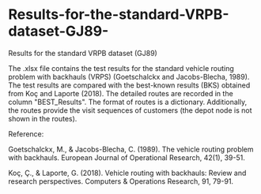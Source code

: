# Results-for-the-standard-VRPB-dataset-GJ89-
Results for the standard VRPB dataset (GJ89)

The .xlsx file contains the test results for the standard vehicle routing problem with backhauls (VRPS) (Goetschalckx and Jacobs-Blecha, 1989). The test results are compared with the best-known results (BKS) obtained from Koç and Laporte (2018). The detailed routes are recorded in the column "BEST_Results". The format of routes is a dictionary. Additionally, the routes provide the visit sequences of customers (the depot node is not shown in the routes). 


Reference:


Goetschalckx, M., & Jacobs-Blecha, C. (1989). The vehicle routing problem with backhauls. European Journal of Operational Research, 42(1), 39-51.

Koç, Ç., & Laporte, G. (2018). Vehicle routing with backhauls: Review and research perspectives. Computers & Operations Research, 91, 79-91.
